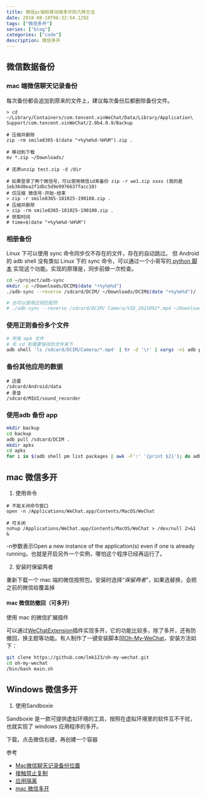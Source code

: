 ```yaml
---
title: 微信pc端和移动端多开的几种方法 
date: 2018-08-10T06:32:54.129Z
tags: ["微信多开"]
series: ["blog"]
categories: ["code"]
description: 微信多开
---
```



## 微信数据备份
### mac 端微信聊天记录备份

每次备份都会追加到原来的文件上，建议每次备份后都删除备份文件。

```shell
> cd ~/Library/Containers/com.tencent.xinWeChat/Data/Library/Application\ Support/com.tencent.xinWeChat/2.0b4.0.9/Backup

# 压缩并删除
zip -rm smile8365-$(date "+%y%m%d-%H%M").zip .

# 移动到下载
mv *.zip ~/Downloads/

# 还原unzip test.zip -d /dir

# 如果登录了两个微信号，可以使用微信id来备份 zip -r we1.zip xxxx (我的是1eb36d0ea2f1dbc5d9e9976637facc10)
# 仅压缩 微信号-开始-结束
> zip -r smile8365-181025-190108.zip . 
# 压缩并删除
> zip -rm smile8365-181025-190108.zip .
# 获取时间
# time=$(date "+%y%m%d-%H%M")

```

### 相册备份  
Linux 下可以使用 sync  命令同步仅不存在的文件，存在的自动跳过。
但 Android 的 adb shell 没有类似 Linux 下的 sync 命令，可以通过一个小哥写的[ python 脚本](https://github.com/google/adb-sync) 实现这个功能。实现的原理是，同步前做一次检查。



```bash
cd ~/project/adb-sync
mkdir -p ~/Downloads/DCIM$(date "+%y%m%d")
./adb-sync --reverse /sdcard/DCIM/ ~/Downloads/DCIM$(date "+%y%m%d")/

# 也可以使用正则匹配符
# ./adb-sync --reverse /sdcard/DCIM/ Camera/VID_2021092*.mp4 ~/Downloads/mp4/
```

### 使用正则备份多个文件
```bash
# 所有 mp4 文件
# 先 cd 到需要保存的文件夹下
adb shell 'ls /sdcard/DCIM/Camera/*.mp4' | tr -d '\r' | xargs -n1 adb pull
```

### 备份其他应用的数据
```
# 迅雷
/sdcard/Android/data
# 录音
/sdcard/MIUI/sound_recorder
```

### 使用adb 备份 app

```bash
mkdir backup
cd backup
adb pull /sdcard/DCIM .
mkdir apks
cd apks
for i in $(adb shell pm list packages | awk -F':' '{print $2}'); do adb pull "$(adb shell pm path $i | awk -F':' '{print $2}')"; mv base.apk $i.apk 2&> /dev/null ;done
```



## mac 微信多开

1. 使用命令

```
# 不能关闭命令窗口
open -n /Applications/WeChat.app/Contents/MacOS/WeChat

# 可关闭
nohup /Applications/WeChat.app/Contents/MacOS/WeChat > /dev/null 2>&1 &
```
-n参数表示Open a new instance of the application(s) even if one is already running，也就是开启另外一个实例，哪怕这个程序已经再运行了。

2. 安装时保留两者

重新下载一个 mac 端的微信按照包，安装时选择“*保留两者*”，如果选替换，会把之前的微信给覆盖掉

#### mac 微信防撤回（可多开）

使用 mac 的微信扩展插件

可以通过[WeChatExtension](https://github.com/MustangYM/WeChatExtension-ForMac)插件实现多开，它的功能比较多，除了多开，还有防撤回，换主题等功能。有人制作了一键安装脚本回[Oh-My-WeChat](https://github.com/lmk123/oh-my-wechat)，安装方法如下：
```bash
git clone https://github.com/lmk123/oh-my-wechat.git
cd oh-my-wechat
/bin/bash main.sh
```



## Windows 微信多开

1. 使用Sandboxie

Sandboxie 是一款可提供虚拟环境的工具，按照在虚拟环境里的软件互不干扰，也就实现了 windows 应用程序的多开。

下载，点击微信右键，再创建一个容器




参考  
- [Mac微信聊天记录备份位置](https://www.zhihu.com/question/50022284/answer/123677875)
- [接触禁止复制](https://zhuanlan.zhihu.com/p/32155254)
- [应用隔离](https://www.zhihu.com/question/25395183/answer/79937376)
- [mac 微信多开](https://www.zhihu.com/question/60153484)